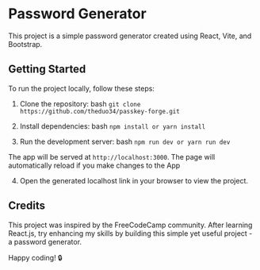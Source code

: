 # Password Generator

This project is a simple password generator created using React, Vite, and Bootstrap.

## Getting Started

To run the project locally, follow these steps:

1. Clone the repository:
bash
   ```git clone https://github.com/theduo34/passkey-forge.git```

2. Install dependencies:
bash
```npm install or yarn install```

3. Run the development server:
bash
```npm run dev or yarn run dev``` 
   
The app will be served at `http://localhost:3000`. The page will automatically reload if you make changes to the App
   

4. Open the generated localhost link in your browser to view the project.

## Credits

This project was inspired by the FreeCodeCamp community. After learning React.js, try enhancing my skills by building this simple yet useful project - a password generator.

Happy coding! 🔒
